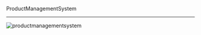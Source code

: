 
ProductManagementSystem
<hr>

![productmanagementsystem](https://user-images.githubusercontent.com/108569716/189488372-cc785d46-4b61-4950-91bd-8a1188c30307.png)
